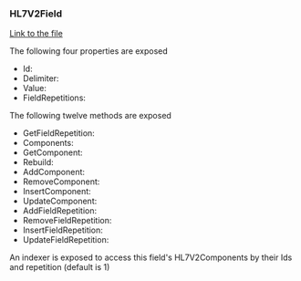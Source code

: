 ### HL7V2Field

[Link to the file](/api/ExpressionEvaluatorForDotNet.HL7V2Field.html)

The following four properties are exposed

- Id:
- Delimiter:
- Value:
- FieldRepetitions:

The following twelve methods are exposed

- GetFieldRepetition:
- Components:
- GetComponent:
- Rebuild:
- AddComponent:
- RemoveComponent:
- InsertComponent:
- UpdateComponent:
- AddFieldRepetition:
- RemoveFieldRepetition:
- InsertFieldRepetition:
- UpdateFieldRepetition:

An indexer is exposed to access this field's HL7V2Components by their Ids and repetition (default is 1)
